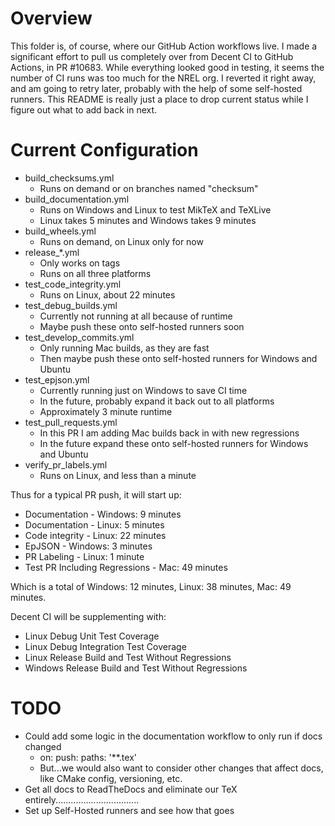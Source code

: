 # Overview

This folder is, of course, where our GitHub Action workflows live.
I made a significant effort to pull us completely over from Decent CI to GitHub Actions, in PR #10683.
While everything looked good in testing, it seems the number of CI runs was too much for the NREL org.
I reverted it right away, and am going to retry later, probably with the help of some self-hosted runners.
This README is really just a place to drop current status while I figure out what to add back in next.

# Current Configuration

- build_checksums.yml
  - Runs on demand or on branches named "checksum"
- build_documentation.yml
  - Runs on Windows and Linux to test MikTeX and TeXLive
  - Linux takes 5 minutes and Windows takes 9 minutes
- build_wheels.yml
  - Runs on demand, on Linux only for now
- release_*.yml
  - Only works on tags
  - Runs on all three platforms
- test_code_integrity.yml
  - Runs on Linux, about 22 minutes
- test_debug_builds.yml
  - Currently not running at all because of runtime
  - Maybe push these onto self-hosted runners soon
- test_develop_commits.yml
  - Only running Mac builds, as they are fast
  - Then maybe push these onto self-hosted runners for Windows and Ubuntu
- test_epjson.yml
  - Currently running just on Windows to save CI time
  - In the future, probably expand it back out to all platforms
  - Approximately 3 minute runtime
- test_pull_requests.yml
  - In this PR I am adding Mac builds back in with new regressions
  - In the future expand these onto self-hosted runners for Windows and Ubuntu
- verify_pr_labels.yml
  - Runs on Linux, and less than a minute

Thus for a typical PR push, it will start up:

- Documentation - Windows: 9 minutes
- Documentation - Linux: 5 minutes
- Code integrity - Linux: 22 minutes
- EpJSON - Windows: 3 minutes
- PR Labeling - Linux: 1 minute
- Test PR Including Regressions - Mac: 49 minutes

Which is a total of Windows: 12 minutes, Linux: 38 minutes, Mac: 49 minutes.

Decent CI will be supplementing with:

- Linux Debug Unit Test Coverage
- Linux Debug Integration Test Coverage
- Linux Release Build and Test Without Regressions
- Windows Release Build and Test Without Regressions

# TODO

- Could add some logic in the documentation workflow to only run if docs changed
  - on: push: paths: '**.tex'
  - But...we would also want to consider other changes that affect docs, like CMake config, versioning, etc.
- Get all docs to ReadTheDocs and eliminate our TeX entirely.................................
- Set up Self-Hosted runners and see how that goes
